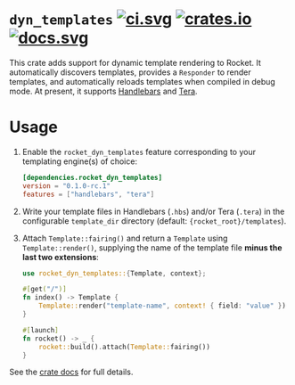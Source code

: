 # `dyn_templates` [![ci.svg]][ci] [![crates.io]][crate] [![docs.svg]][crate docs]

[crates.io]: https://img.shields.io/crates/v/rocket_dyn_templates.svg
[crate]: https://crates.io/crates/rocket_dyn_templates
[docs.svg]: https://img.shields.io/badge/web-master-red.svg?style=flat&label=docs&colorB=d33847
[crate docs]: https://api.rocket.rs/v0.5-rc/rocket_dyn_templates
[ci.svg]: https://github.com/SergioBenitez/Rocket/workflows/CI/badge.svg
[ci]: https://github.com/SergioBenitez/Rocket/actions

This crate adds support for dynamic template rendering to Rocket. It
automatically discovers templates, provides a `Responder` to render templates,
and automatically reloads templates when compiled in debug mode. At present, it
supports [Handlebars] and [Tera].

[Tera]: https://docs.rs/crate/tera/1
[Handlebars]: https://docs.rs/crate/handlebars/3

# Usage

  1. Enable the `rocket_dyn_templates` feature corresponding to your templating
     engine(s) of choice:

     ```toml
     [dependencies.rocket_dyn_templates]
     version = "0.1.0-rc.1"
     features = ["handlebars", "tera"]
     ```

  1. Write your template files in Handlebars (`.hbs`) and/or Tera (`.tera`) in
     the configurable `template_dir` directory (default:
     `{rocket_root}/templates`).

  2. Attach `Template::fairing()` and return a `Template` using
     `Template::render()`, supplying the name of the template file **minus the
     last two extensions**:

     ```rust
     use rocket_dyn_templates::{Template, context};

     #[get("/")]
     fn index() -> Template {
         Template::render("template-name", context! { field: "value" })
     }

     #[launch]
     fn rocket() -> _ {
         rocket::build().attach(Template::fairing())
     }
     ```

See the [crate docs] for full details.
